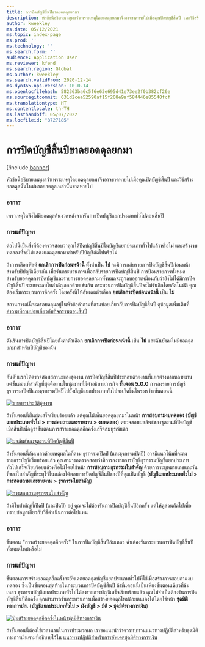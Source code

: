 ```yaml
---
title: การปิดบัญชีสิ้นปีขาดยอดดุลยกมา
description: หัวข้อนี้อธิบายเหตุผลว่าเพราะเหตุใดยอดดุลยกมาจึงอาจขาดหายไปเมื่อคุณปิดบัญชีสิ้นปี และวิธีสร้างยอดดุลนั้นใหม่หากยอดดุลเหล่านั้นขาดหายไป
author: kweekley
ms.date: 05/12/2021
ms.topic: index-page
ms.prod: ''
ms.technology: ''
ms.search.form: ''
audience: Application User
ms.reviewer: kfend
ms.search.region: Global
ms.author: kweekley
ms.search.validFrom: 2020-12-14
ms.dyn365.ops.version: 10.0.14
ms.openlocfilehash: 582363ba6c5f6e63e695d41e73ee2f0b382cf26e
ms.sourcegitcommit: 631d2cea52590af15f208e9af584446e85540fcf
ms.translationtype: HT
ms.contentlocale: th-TH
ms.lasthandoff: 05/07/2022
ms.locfileid: "8727185"
---
```

# <a name="year-end-close-missing-opening-balances"></a>การปิดบัญชีสิ้นปีขาดยอดดุลยกมา

[!include [banner](../includes/banner.md)]

หัวข้อนี้อธิบายเหตุผลว่าเพราะเหตุใดยอดดุลยกมาจึงอาจขาดหายไปเมื่อคุณปิดบัญชีสิ้นปี และวิธีสร้างยอดดุลนั้นใหม่หากยอดดุลเหล่านั้นขาดหายไป

### <a name="symptom"></a>อาการ

เพราเหตุใดจึงไม่มียอดดุลต้นงวดหลังจากรันการปิดบัญชีแยกประเภททั่วไปตอนสิ้นปี 

### <a name="resolution"></a>การแก้ปัญหา

ต่อไปนี้เป็นสิ่งที่ต้องตรวจสอบว่าคุณได้ปิดบัญชีสิ้นปีในบัญชีแยกประเภททั่วไปแล้วหรือไม่ และสร้างงบทดลองที่จะไม่แสดงยอดดุลยกมาสำหรับปีบัญชีถัดไปหรือไม่

ถ้าการเลือกฟิลด์ **ยกเลิกการปิดก่อนหน้านี้** ตั้งค่าเป็น **ใช่** จะมีการกลับรายการปิดบัญชีสิ้นปีก่อนหน้าสำหรับปีบัญชีเดียวกัน เมื่อรันกระบวนการเพื่อกลับรายการปิดบัญชีสิ้นปี การป้อนรายการทั้งหมดสำหรับยอดดุลการปิดบัญชีและรายการยอดดุลยกมาทั้งหมดจะถูกลบออกเหมือนกับว่ายังไม่ได้มีการปิดบัญชีสิ้นปี ระบบจะลบใบสำคัญออกด้วยเช่นกัน กระบวนการปิดบัญชีสิ้นปีจะไม่รันอีกโดยอัตโนมัติ คุณต้องเริ่มกระบวนการอีกครั้ง โดยครั้งนี้ให้อัพเดตตัวเลือก **ยกเลิกการปิดก่อนหน้านี้** เป็น **ไม่**

สถานการณ์นี้จะครอบคลุมอยู่ในหัวข้อคำถามที่ถามบ่อยเกี่ยวกับการปิดบัญชีสิ้นปี ดูข้อมูลเพิ่มเติมที่ [คำถามที่ถามบ่อยเกี่ยวกับกิจกรรมตอนสิ้นปี](faq-year-end-activities.md)

### <a name="symptom"></a>อาการ

ฉันรันการปิดบัญชีสิ้นปีโดยตั้งค่าตัวเลือก **ยกเลิกการปิดก่อนหน้านี้** เป็น **ไม่** และฉันยังคงไม่มียอดดุลยกมาสำหรับปีบัญชีของฉัน

### <a name="resolution"></a>การแก้ปัญหา

อันดับแรกให้ตรวจสอบสถานะของชุดงาน การปิดบัญชีสิ้นปีประกอบด้วยงานที่แยกต่างหากหลายงาน แต่ขั้นตอนที่สำคัญที่สุดคืองานในชุดงานที่มีคำอธิบายภารกิจ **ขั้นตอน 5.0.0** การลงรายการบัญชีธุรกรรมเปิดปีและธุรกรรมปิดปีไปยังบัญชีแยกประเภททั่วไปจะเกิดขึ้นในระหว่างขั้นตอนนี้ 

[![รายการประวัติชุดงาน](./media/yec-mssng-open-blnces-01.png)](./media/yec-mssng-open-blnces-01.png)

ถ้าขั้นตอนนี้สิ้นสุดเสร็จเรียบร้อยแล้ว แต่คุณไม่เห็นยอดดุลยกมาในหน้า **การสอบถามงบทดลอง** (**บัญชีแยกประเภททั่วไป > การสอบถามและรายงาน > งบทดลอง**) ตรวจสอบผลลัพธ์ของชุดงานที่ปิดบัญชีเมื่อสิ้นปีเพื่อดูว่าขั้นตอนการสร้างยอดดุลอีกครั้งเสร็จสมบูรณ์แล้ว

[![ผลลัพธ์ของชุดงานที่ปิดบัญชีสิ้นปี](./media/yec-mssng-open-blnces-02.png)](./media/yec-mssng-open-blnces-02.png)

ถ้าขั้นตอนนี้ล้มเหลวด้วยเหตุผลใดก็ตาม ธุรกรรมเปิดปี (และธุรกรรมปิดปี) อาจมีแนวโน้มที่จะลงรายการบัญชีเรียบร้อยแล้ว คุณสามารถตรวจสอบว่ามีการลงรายการบัญชีธุรกรรมบัญชีแยกประเภททั่วไปเสร็จเรียบร้อยแล้วหรือไม่โดยใช้หน้า **การสอบถามธุรกรรมใบสำคัญ** ด้วยการระบุหมายเลขและวันที่ของใบสำคัญที่ระบุไว้ในกล่องโต้ตอบการปิดบัญชีสิ้นปีของปีที่คุณปิดบัญชี (**บัญชีแยกประเภททั่วไป > การสอบถามและรายงาน > ธุรกรรมใบสำคัญ**)

[![การสอบถามธุรกรรมใบสำคัญ](./media/yec-mssng-open-blnces-03.png)](./media/yec-mssng-open-blnces-03.png)

ถ้ามีใบสำคัญที่เปิดปี (และปิดปี) อยู่ คุณจะไม่ต้องรันการปิดบัญชีสิ้นปีอีกครั้ง แต่ให้ดูส่วนถัดไปเพื่อทราบข้อมูลเกี่ยวกับวิธีดำเนินการต่อไปแทน

### <a name="symptom"></a>อาการ

ขั้นตอน "การสร้างยอดดุลอีกครั้ง" ในการปิดบัญชีสิ้นปีล้มเหลว ฉันต้องรันกระบวนการปิดบัญชีสิ้นปีทั้งหมดใหม่หรือไม่

### <a name="resolution"></a>การแก้ปัญหา

ขั้นตอนการสร้างยอดดุลอีกครั้งจะอัพเดตยอดดุลบัญชีแยกประเภททั่วไปที่ใช้เมื่อสร้างการสอบถามงบทดลอง  ซึ่งเป็นขั้นตอนสุดท้ายในกระบวนการปิดบัญชีสิ้นปี  ถ้าขั้นตอนนี้เป็นเพียงขั้นตอนเดียวที่ล้มเหลว ธุรกรรมบัญชีแยกประเภททั่วไปได้ลงรายการบัญชีเสร็จเรียบร้อยแล้ว  คุณไม่จำเป็นต้องรันการปิดบัญชีสิ้นปีอีกครั้ง คุณสามารถรันกระบวนการเพื่อสร้างยอดดุลใหม่ด้วยตนเองได้โดยใช้หน้า **ชุดมิติทางการเงิน** (**บัญชีแยกประเภททั่วไป > ผังบัญชี > มิติ > ชุดมิติทางการเงิน**)

[![ปุ่มสร้างยอดดุลอีกครั้งในหน้าชุดมิติทางการเงิน](./media/yec-mssng-open-blnces-04.png)](./media/yec-mssng-open-blnces-04.png)

ถ้าขั้นตอนนี้ต้องใช้เวลานานในการประมวลผล เราขอแนะนำว่าควรทบทวนแนวทางปฏิบัติสำหรับชุดมิติทางการเงินตามที่อธิบายไว้ใน [แนวทางปฏิบัติสำหรับการอัพเดตชุดมิติทางการเงิน](https://community.dynamics.com/365/financeandoperations/b/dynamics-365-finance-blog/posts/best-practices-for-updating-financial-dimension-set-dimension-sets) 

